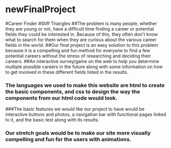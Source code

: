 # newFinalProject
#Career Finder
#Stiff Triangles
##The problem is many people, whether they are young or not, have a difficult time finding a career or potential fields they could be interested in. Because of this, they often don't know what to search for them when they are curious about the various career fields in the world.
##Our final project is an easy solution to this problem because it is a compelling and fun method for everyone to find a few potential careers without the stress of researching and deciding their careers.
##An interactive survey/game on the web to help you determine multiple possible careers in the future along with some information on how to get involved in these different fields listed in the results.
### The languages we used to make this website are html to create the basic components, and css to design the way the components from our html code would look.
###The basic features we would like our project to have would be interactive buttons and photos, a navigation bar with functional pages linked to it, and the basic test along with its results.
### Our stretch goals would be to make our site more visually compelling and fun for the users with animations.

